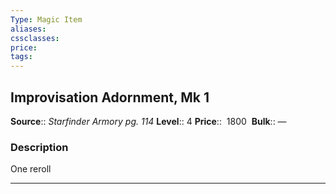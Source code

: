 ```yaml
---
Type: Magic Item
aliases:
cssclasses:
price: 
tags:
---
```

## Improvisation Adornment, Mk 1

**Source**:: _Starfinder Armory pg. 114_
**Level**:: 4
**Price**::  1800 
**Bulk**:: —

### Description

One reroll

---
